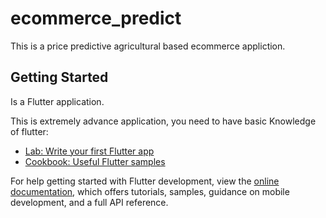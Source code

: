 # ecommerce_predict

This is a price predictive agricultural based ecommerce appliction.

## Getting Started
Is a  Flutter application.

This is extremely advance application, you need to have basic Knowledge of flutter:

- [Lab: Write your first Flutter app](https://docs.flutter.dev/get-started/codelab)
- [Cookbook: Useful Flutter samples](https://docs.flutter.dev/cookbook)

For help getting started with Flutter development, view the
[online documentation](https://docs.flutter.dev/), which offers tutorials,
samples, guidance on mobile development, and a full API reference.
